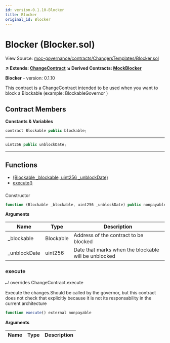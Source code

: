 ```yaml
---
id: version-0.1.10-Blocker
title: Blocker
original_id: Blocker
---
```


# Blocker (Blocker.sol)

View Source: [moc-governance/contracts/ChangersTemplates/Blocker.sol](../../moc-governance/contracts/ChangersTemplates/Blocker.sol)

**↗ Extends: [ChangeContract](ChangeContract.md)**
**↘ Derived Contracts: [MockBlocker](MockBlocker.md)**

**Blocker** - version: 0.1.10

This contract is a ChangeContract intended to be used when
you want to block a Blockable (example: BlockableGovernor )

## Contract Members
**Constants & Variables**

```js
contract Blockable public blockable;
```
---

```js
uint256 public unblockDate;
```
---

## Functions

- [(Blockable _blockable, uint256 _unblockDate)](#blockersol)
- [execute()](#execute)

### 

Constructor

```js
function (Blockable _blockable, uint256 _unblockDate) public nonpayable
```

**Arguments**

| Name        | Type           | Description  |
| ------------- |------------- | -----|
| _blockable | Blockable | Address of the contract to be blocked | 
| _unblockDate | uint256 | Date that marks when the blockable will be unblocked | 

### execute

⤾ overrides ChangeContract.execute

Execute the changes.Should be called by the governor, but this contract does not check that explicitly because it is not its responsability in
the current architecture

```js
function execute() external nonpayable
```

**Arguments**

| Name        | Type           | Description  |
| ------------- |------------- | -----|

